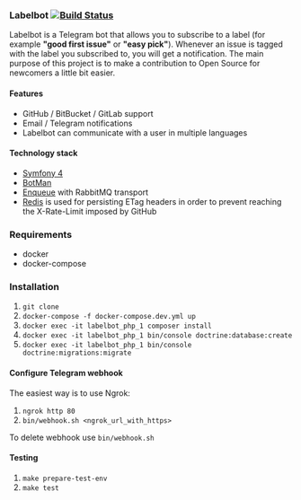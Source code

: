 ### Labelbot [![Build Status](https://travis-ci.org/kubk/labelbot.svg?branch=master)](https://travis-ci.org/kubk/labelbot)

Labelbot is a Telegram bot that allows you to subscribe to a label (for example **"good first issue"** or **"easy pick"**). Whenever an issue is tagged with the label you subscribed to, you will get a notification.
The main purpose of this project is to make a contribution to Open Source for newcomers a little bit easier.

#### Features
- GitHub / BitBucket / GitLab support
- Email / Telegram notifications
- Labelbot can communicate with a user in multiple languages

#### Technology stack
- [Symfony 4](http://symfony.com/)
- [BotMan](https://botman.io)
- [Enqueue](https://enqueue.forma-pro.com/) with RabbitMQ transport
- [Redis](https://redis.io/) is used for persisting ETag headers in order to prevent reaching the X-Rate-Limit imposed by GitHub

### Requirements
- docker
- docker-compose

### Installation
1) `git clone`
2) `docker-compose -f docker-compose.dev.yml up`
3) `docker exec -it labelbot_php_1 composer install`
4) `docker exec -it labelbot_php_1 bin/console doctrine:database:create`
5) `docker exec -it labelbot_php_1 bin/console doctrine:migrations:migrate`

#### Configure Telegram webhook
The easiest way is to use Ngrok:

1) `ngrok http 80`
2) `bin/webhook.sh <ngrok_url_with_https>`

To delete webhook use `bin/webhook.sh`

#### Testing
1) `make prepare-test-env`
2) `make test`

